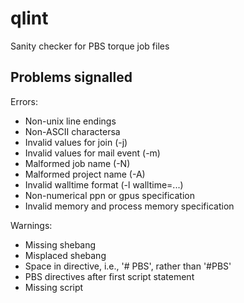 qlint
=====
Sanity checker for PBS torque job files

Problems signalled
------------------
Errors:
  * Non-unix line endings
  * Non-ASCII charactersa
  * Invalid values for join (-j)
  * Invalid values for mail event (-m)
  * Malformed job name (-N)
  * Malformed project name (-A)
  * Invalid walltime format (-l walltime=...)
  * Non-numerical ppn or gpus specification
  * Invalid memory and process memory specification

Warnings:
  * Missing shebang
  * Misplaced shebang
  * Space in directive, i.e., '# PBS', rather than '#PBS'
  * PBS directives after first script statement
  * Missing script

